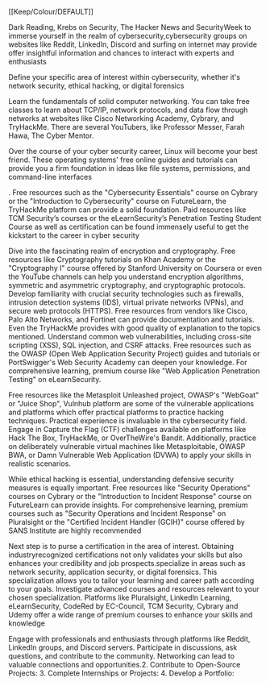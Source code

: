 [[Keep/Colour/DEFAULT]] 

Dark Reading, Krebs on Security, The Hacker News and SecurityWeek to immerse yourself in the realm of cybersecurity,cybersecurity groups on websites like Reddit, LinkedIn, Discord and surfing on internet may provide offer insightful information and chances to interact with experts and enthusiasts


Define your specific area of interest within cybersecurity, whether it's network security, ethical hacking, or digital forensics

Learn the fundamentals of solid computer networking. You can take free classes to learn about TCP/IP, network protocols, and data flow through networks at websites like Cisco Networking Academy, Cybrary, and TryHackMe. There are several YouTubers, like Professor Messer, Farah Hawa, The Cyber Mentor.


Over the course of your cyber security career, Linux will become your best friend. These operating systems' free online guides and tutorials can provide you a firm foundation in ideas like file systems, permissions, and command-line interfaces


. Free resources such as the "Cybersecurity Essentials" course on Cybrary or the "Introduction to Cybersecurity" course on FutureLearn, the TryHackMe platform can provide a solid foundation. Paid resources like TCM Security’s courses or the eLearnSecurity’s Penetration Testing Student Course as well as certification can be found immensely useful to get the kickstart to the career in cyber security




Dive into the fascinating realm of encryption and cryptography. Free resources like Cryptography tutorials on Khan Academy or the "Cryptography I" course offered by Stanford University on Coursera or even the YouTube channels can help you understand encryption algorithms, symmetric and asymmetric cryptography, and cryptographic protocols.
Develop familiarity with crucial security technologies such as firewalls, intrusion detection systems (IDS), virtual private networks (VPNs), and secure web protocols (HTTPS). Free resources from vendors like Cisco, Palo Alto Networks, and Fortinet can provide documentation and tutorials. Even the TryHackMe provides with good quality of explanation to the topics mentioned. 
Understand common web vulnerabilities, including cross-site scripting (XSS), SQL injection, and CSRF attacks. Free resources such as the OWASP (Open Web Application Security Project) guides and tutorials or PortSwigger's Web Security Academy can deepen your knowledge. For comprehensive learning, premium course like "Web Application Penetration Testing" on eLearnSecurity.





Free resources like the Metasploit Unleashed project, OWASP's "WebGoat" or "Juice Shop", Vulnhub platform are some of the vulnerable applications and platforms which offer practical platforms to practice hacking techniques. Practical experience is invaluable in the cybersecurity field. Engage in Capture the Flag (CTF) challenges available on platforms like Hack The Box, TryHackMe, or OverTheWire's Bandit. Additionally, practice on deliberately vulnerable virtual machines like Metasploitable, OWASP BWA, or Damn Vulnerable Web Application (DVWA) to apply your skills in realistic scenarios.





While ethical hacking is essential, understanding defensive security measures is equally important. Free resources like "Security Operations" courses on Cybrary or the "Introduction to Incident Response" course on FutureLearn can provide insights. For comprehensive learning, premium courses such as "Security Operations and Incident Response" on Pluralsight or the "Certified Incident Handler (GCIH)" course offered by SANS Institute are highly recommended




Next step is to purse a certification in the area of interest. Obtaining industryrecognized certifications not only validates your skills but also enhances your credibility and job prospects.specialize in areas such as network security, application security, or digital forensics. This specialization allows you to tailor your learning and career path according to your goals. Investigate advanced courses and resources relevant to your chosen specialization. Platforms like Pluralsight, LinkedIn Learning, eLearnSecurity, CodeRed by EC-Council, TCM Security, Cybrary and Udemy offer a wide range of premium courses to enhance your skills and knowledge










Engage with professionals and enthusiasts through platforms like Reddit, LinkedIn groups, and Discord servers. Participate in discussions, ask questions, and contribute to the community. Networking can lead to valuable connections and opportunities.2. Contribute to Open-Source Projects:
3. Complete Internships or Projects:
4. Develop a Portfolio:

